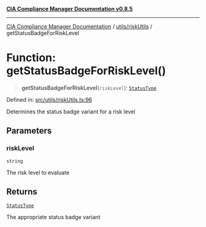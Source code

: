 [**CIA Compliance Manager Documentation v0.8.5**](../../../README.md)

***

[CIA Compliance Manager Documentation](../../../modules.md) / [utils/riskUtils](../README.md) / getStatusBadgeForRiskLevel

# Function: getStatusBadgeForRiskLevel()

> **getStatusBadgeForRiskLevel**(`riskLevel`): [`StatusType`](../../../components/common/StatusBadge/type-aliases/StatusType.md)

Defined in: [src/utils/riskUtils.ts:96](https://github.com/Hack23/cia-compliance-manager/blob/3ae0301247f765ba03c8c0fe645db4718bb8af76/src/utils/riskUtils.ts#L96)

Determines the status badge variant for a risk level

## Parameters

### riskLevel

`string`

The risk level to evaluate

## Returns

[`StatusType`](../../../components/common/StatusBadge/type-aliases/StatusType.md)

The appropriate status badge variant
